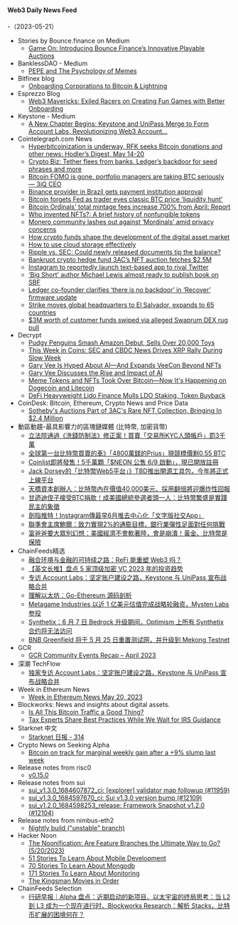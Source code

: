 #### Web3 Daily News Feed
-（2023-05-21）

- Stories by Bounce.finance on Medium
  - [Game On: Introducing Bounce Finance’s Innovative Playable Auctions](https://bouncefinance.medium.com/game-on-introducing-bounce-finances-innovative-playable-auctions-52202f3692da?source=rss-74b4e5aa79f6------2)
- BanklessDAO - Medium
  - [PEPE and The Psychology of Memes](https://medium.com/bankless-dao/pepe-and-the-psychology-of-memes-2743b1449680?source=rss----2e8b6adb479c---4)
- Bitfinex blog
  - [Onboarding Corporations to Bitcoin & Lightning](https://blog.bitfinex.com/education/onboarding-corporations-to-bitcoin-lightning/)
- Esprezzo Blog
  - [Web3 Mavericks: Exiled Racers on Creating Fun Games with Better Onboarding](https://blog.esprezzo.io/web3-mavericks-exiled-racers-on-creating-fun-games-with-better-onboarding)
- Keystone - Medium
  - [A New Chapter Begins: Keystone and UniPass Merge to Form Account Labs, Revolutionizing Web3 Account…](https://blog.keyst.one/a-new-chapter-begins-keystone-and-unipass-merge-to-form-account-labs-revolutionizing-web3-account-a50c7f16706?source=rss----a9077bfb4ed8---4)
- Cointelegraph.com News
  - [Hyperbitcoinization is underway, RFK seeks Bitcoin donations and other news: Hodler’s Digest, May 14-20](https://cointelegraph.com/magazine/hyperbitcoinization-underway-rfk-seeks-bitcoin-donations-hodlers-digest/)
  - [Crypto Biz: Tether flees from banks, Ledger’s backdoor for seed phrases and more](https://cointelegraph.com/news/crypto-biz-tether-flees-from-banks-ledger-s-backdoor-for-seed-phrases-and-more)
  - [Bitcoin FOMO is gone, portfolio managers are taking BTC seriously — 3iQ CEO](https://cointelegraph.com/news/bitcoin-fomo-is-gone-portfolio-managers-are-taking-btc-seriously)
  - [Binance provider in Brazil gets payment institution approval](https://cointelegraph.com/news/binance-provider-in-brazil-gets-payment-institution-approval)
  - [Bitcoin forgets Fed as trader eyes classic BTC price 'liquidity hunt'](https://cointelegraph.com/news/bitcoin-forgets-fed-as-trader-eyes-classic-btc-price-liquidity-hunt)
  - [Bitcoin Ordinals' total mintage fees increase 700% from April: Report](https://cointelegraph.com/news/bitcoin-ordinals-mintage-fees-paid-increase-700-since-april-report)
  - [Who invented NFTs?: A brief history of nonfungible tokens](https://cointelegraph.com/explained/who-invented-nfts-a-brief-history-of-nonfungible-tokens)
  - [Monero community lashes out against ‘Mordinals’ amid privacy concerns](https://cointelegraph.com/news/monero-community-lashes-out-against-mordinals-amid-privacy-concerns)
  - [How crypto funds shape the development of the digital asset market](https://cointelegraph.com/news/how-crypto-funds-shape-the-development-of-the-digital-asset-market)
  - [How to use cloud storage effectively](https://cointelegraph.com/news/how-to-use-cloud-storage-effectively)
  - [Ripple vs. SEC: Could newly released documents tip the balance?](https://cointelegraph.com/news/ripple-vs-sec-could-newly-released-documents-tip-the-balance)
  - [Bankrupt crypto hedge fund 3AC’s NFT auction fetches $2.5M](https://cointelegraph.com/news/bankrupt-crypto-hedge-fund-3ac-s-nft-auction-fetches-2-5m)
  - [Instagram to reportedly launch text-based app to rival Twitter](https://cointelegraph.com/news/instagram-to-reportedly-launch-text-based-app-to-rival-twitter)
  - [‘Big Short’ author Michael Lewis almost ready to publish book on SBF](https://cointelegraph.com/news/the-big-short-author-michael-lewis-almost-ready-to-publish-book-on-sbf)
  - [Ledger co-founder clarifies ‘there is no backdoor’ in ‘Recover’ firmware update](https://cointelegraph.com/news/ledger-co-founder-clarifies-there-is-no-backdoor-in-recover-firmware-update)
  - [Strike moves global headquarters to El Salvador, expands to 65 countries](https://cointelegraph.com/news/strike-moves-global-headquarters-to-el-salvador-expands-to-65-countries)
  - [$3M worth of customer funds swiped via alleged Swaprum DEX rug pull](https://cointelegraph.com/news/alleged-swaprum-rug-pull-swipes-three-million-in-customer-funds)
- Decrypt
  - [Pudgy Penguins Smash Amazon Debut, Sells Over 20,000 Toys](https://decrypt.co/140825/pudgy-penguins-phygital-toys-amazon-sales)
  - [This Week in Coins: SEC and CBDC News Drives XRP Rally During Slow Week](https://decrypt.co/140820/bitcoin-ethereum-xrp-sec-cbdc-update)
  - [Gary Vee Is Hyped About AI—And Expands VeeCon Beyond NFTs](https://decrypt.co/140781/gary-vee-veecon-ai-nft-web3-business-conference)
  - [Gary Vee Discusses the Rise and Impact of AI](https://decrypt.co/videos/interviews/E2erJr3t/gary-vee-discusses-the-rise-and-impact-of-ai)
  - [Meme Tokens and NFTs Took Over Bitcoin—Now It's Happening on Dogecoin and Litecoin](https://decrypt.co/140683/meme-tokens-nfts-took-over-bitcoin-now-happening-dogecoin-litecoin)
  - [DeFi Heavyweight Lido Finance Mulls LDO Staking, Token Buyback](https://decrypt.co/140716/defi-heavyweight-lido-finance-mulls-ldo-staking-token-buyback)
- CoinDesk: Bitcoin, Ethereum, Crypto News and Price Data
  - [Sotheby's Auctions Part of 3AC's Rare NFT Collection, Bringing In $2.4 Million](https://www.coindesk.com/web3/2023/05/20/sothebys-auctions-part-of-3acs-rare-nft-collection-bringing-in-24-million/?utm_medium=referral&utm_source=rss&utm_campaign=headlines)
- 動區動趨-最具影響力的區塊鏈媒體 (比特幣, 加密貨幣)
  - [立法院通過《洗錢防制法》修正案！買賣「交易所KYC人頭帳戶」罰3千萬](https://www.blocktempo.com/taiwan-selling-exchange-kyc-account-can-be-fined-up-to-30-million/)
  - [全球第一台比特幣買賣的車》「4800萬鎂的Prius」現競標價剩0.55 BTC](https://www.blocktempo.com/48-million-bitcoin-car-top-bid-only-worth-15k/)
  - [Coinlist即將發售！5千萬顆「$NEON 公售 6/9 啟動」，現已開放註冊](https://www.blocktempo.com/neon-community-sale-on-coinlist-begins-on-june-9/)
  - [Jack Dorsey的「比特幣Web5平台」》TBD推出開源工具包，今年將正式上線平台](https://www.blocktempo.com/jack-dorsey-tbd-launches-new-web5-toolkit/)
  - [天橋資本創辦人：比特幣內在價值40,000美元、採用翻倍將迎爆炸性回報](https://www.blocktempo.com/skybridge-anthony-scaramucci-says-bitcoins-actual-intrinsic-value-is-40000/)
  - [甘迺迪侄子接受BTC捐款！成美國總統參選者頭一人：比特幣繁盛是實踐民主的象徵](https://www.blocktempo.com/robert-f-kennefy-jr-announced-to-accept-campaign-donations-in-btc/)
  - [劍指推特！Instagram傳最早6月推去中心化「文字版社交App」](https://www.blocktempo.com/instagrams-new-twitter-competitor-product-might-release-in-late-june/)
  - [聯準會主席鮑爾：致力實現2%的通膨目標，銀行業彈性足面對任何挑戰](https://www.blocktempo.com/powell-aiming-to-achieve-2-inflation-target/)
  - [富爸爸要大眾別幻想：美國經濟不會軟著陸，會是崩潰！黃金、比特幣是保險](https://www.blocktempo.com/rich-dad-poor-dad-author-warns-us-economy-is-falling/)
- ChainFeeds精选
  - [融合环境与金融的可持续之路：ReFi 能重塑 Web3 吗？](https://mp.weixin.qq.com/s/cBLlQDlK3O6LhH-D21FLlg)
  - [【英文长推】盘点 5 家顶级加密 VC 2023 年的投资趋势](https://twitter.com/definapkin/status/1659211586052165636)
  - [专访 Account Labs：坚定账户建设之路，Keystone 与 UniPass 宣布战略合并](https://www.techflowpost.com/article/detail_11943.html)
  - [理解以太坊：Go-Ethereum 源码剖析](https://abcdecapital.github.io/)
  - [Metagame Industries 以近 1 亿美元估值完成战略轮融资，Mysten Labs 参投](https://www.globenewswire.com/news-release/2023/05/19/2672686/0/en/Web3-Game-Studio-Metagame-Industries-raises-Strategic-Funding-Round-at-a-Nearly-100-Million-Valuation.html)
  - [Synthetix：6 月 7 日 Bedrock 升级期间，Optimism 上所有 Synthetix 合约将无法访问](https://blog.synthetix.io/the-optimism-bedrock-release-synthetix-downtime/)
  - [BNB Greenfield 将于 5 月 25 日重置测试网，并升级到 Mekong Testnet](https://twitter.com/BNBCHAIN/status/1659528776860966913)
- GCR
  - [GCR Community Events Recap – April 2023](https://globalcoinresearch.com/2023/05/20/gcr-community-events-recap-april-2023/)
- 深潮 TechFlow
  - [独家专访 Account Labs：坚定账户建设之路，Keystone 与 UniPass 宣布战略合并](https://techflowpost.substack.com/p/account-labskeystone-unipass)
- Week in Ethereum News
  - [Week in Ethereum News   May 20, 2023](https://weekinethereumnews.com/week-in-ethereum-news-may-20-2023/)
- Blockworks: News and insights about digital assets.
  - [Is All This Bitcoin Traffic a Good Thing?](https://blockworks.co/news/bitcoin-increase-hashrate-mempool)
  - [Tax Experts Share Best Practices While We Wait for IRS Guidance](https://blockworks.co/news/tax-experts-best-practices-irs)
- Starknet 中文
  - [Starknet 日报 - 314](https://starknetzh.substack.com/p/starknet-314)
- Crypto News on Seeking Alpha
  - [Bitcoin on track for marginal weekly gain after a +9% slump last week](https://seekingalpha.com/news/3973613-bitcoin-on-track-for-marginal-02-weekly-gain-after-a-9-slump-last-week?utm_source=feed_news_crypto&utm_medium=referral)
- Release notes from risc0
  - [v0.15.0](https://github.com/risc0/risc0/releases/tag/v0.15.0)
- Release notes from sui
  - [sui_v1.3.0_1684607872_ci: [explorer] validator map followup (#11959)](https://github.com/MystenLabs/sui/releases/tag/sui_v1.3.0_1684607872_ci)
  - [sui_v1.3.0_1684597670_ci: Sui v1.3.0 version bump (#12109)](https://github.com/MystenLabs/sui/releases/tag/sui_v1.3.0_1684597670_ci)
  - [sui_v1.2.0_1684598253_release: Framework Snapshot v1.2.0 (#12104)](https://github.com/MystenLabs/sui/releases/tag/sui_v1.2.0_1684598253_release)
- Release notes from nimbus-eth2
  - [Nightly build ("unstable" branch)](https://github.com/status-im/nimbus-eth2/releases/tag/nightly)
- Hacker Noon
  - [The Noonification: Are Feature Branches the Ultimate Way to Go? (5/20/2023)](https://hackernoon.com/5-20-2023-noonification?source=rss)
  - [51 Stories To Learn About Mobile Development](https://hackernoon.com/51-stories-to-learn-about-mobile-development?source=rss)
  - [70 Stories To Learn About Mongodb](https://hackernoon.com/70-stories-to-learn-about-mongodb?source=rss)
  - [171 Stories To Learn About Monitoring](https://hackernoon.com/171-stories-to-learn-about-monitoring?source=rss)
  - [The Kingsman Movies in Order](https://hackernoon.com/the-kingsman-movies-in-order?source=rss)
- ChainFeeds Selection
  - [行研早报｜Alpha 盘点：近期启动的新项目、以太宇宙的终局思考：当 L2 到 L3 成为一个现在进行时、Blockworks Research：解析 Stacks，比特币扩展的困境何在？](https://chainfeeds.substack.com/p/alpha-l2-l3-blockworks-research-stacks)
